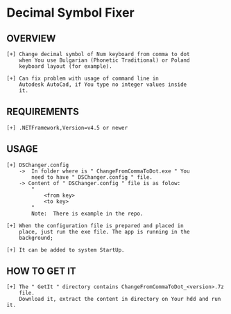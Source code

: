 Decimal Symbol Fixer
====================

OVERVIEW
--------
	[+] Change decimal symbol of Num keyboard from comma to dot 
		when You use Bulgarian (Phonetic Traditional) or Poland 
		keyboard layout (for example).

	[+] Can fix problem with usage of command line in
		Autodesk AutoCad, if You type no integer values inside 
		it.

REQUIREMENTS
------------
	[+] .NETFramework,Version=v4.5 or newer


USAGE
-----
	[+] DSChanger.config 
		->  In folder where is " ChangeFromCommaToDot.exe " You
			need to have " DSChanger.config " file.
		-> Content of " DSChanger.config " file is as folow:
			"
				<from key>
				<to key>
			"
			Note:  There is example in the repo.

	[+] When the configuration file is prepared and placed in 
		place, just run the exe file. The app is running in the
		background;

	[+] It can be added to system StartUp.

HOW TO GET IT
-------------
	[+] The " GetIt " directory contains ChangeFromCommaToDot_<version>.7z
		file. 
		Download it, extract the content in directory on Your hdd and run it.